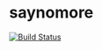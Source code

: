 # saynomore

[![Build Status](https://travis-ci.org/cyt3ea/saynomore.svg?branch=master)](https://travis-ci.org/cyt3ea/saynomore)
